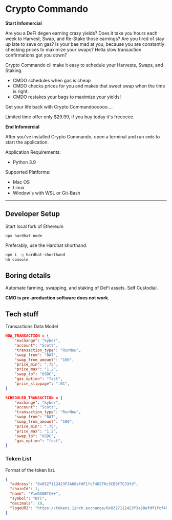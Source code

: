 # Crypto Commando

**Start Infomercial**

Are you a DeFi degen earning crazy yields? Does it take you hours each week to Harvest, Swap, and Re-Stake those earnings? Are you tired of stay up late to save on gas? Is your bae mad at you, because you are constantly checking prices to maximize your swaps? Hella slow transaction confirmations got you down?

Crypto Commando cli make it easy to schedule your Harvests, Swaps, and Staking.

- CMDO schedules when gas is cheap
- CMDO checks prices for you and makes that sweet swap when the time is right.
- CMDO restakes your bags to maximize your yields!

Get your life back with Crypto Commandoooooo....

Limited time offer only ~~$29.99~~, if you buy today it's freeeeee.

**End Infomercial**

After you've installed Crypto Commando, open a terminal and run `cmdo` to start the application.

Application Requirements:

- Python 3.9

Supported Platforms:

- Mac OS
- Linux
- Window's with WSL or Git-Bash

---

## Developer Setup

Start local fork of Ethereum

```
npx hardhat node
```

Preferably, use the Hardhat shorthand.

```bash
npm i -g hardhat-shorthand
hh console
```

## Boring details

Automate farming, swapping, and staking of DeFi assets. Self Custodial.

**CMO is pre-production software does not work.**

## Tech stuff

Transactions Data Model

```json
NOW_TRANSACTION = {
    "exchange": "kyber",
    "account": "Scott",
    "transaction_type": "RunNow",
    "swap_from": "BAT",
    "swap_from_amount": "100",
    "price_min": ".75",
    "price_max": "1.2",
    "swap_to": "USDC",
    "gas_option": "fast",
    "price_slippage": ".01",
}
```

```json
SCHEDULED_TRANSACTION = {
    "exchange": "kyber",
    "account": "Scott",
    "transaction_type": "RunNow",
    "swap_from": "BAT",
    "swap_from_amount": "100",
    "price_min": ".75",
    "price_max": "1.2",
    "swap_to": "USDC",
    "gas_option": "fast",
}
```

### Token List

Format of the token list.

```json
{
  "address": "0x0327112423F3A68efdF1fcF402F6c5CB9f7C33fd",
  "chainId": 1,
  "name": "PieDAOBTC++",
  "symbol": "BTC",
  "decimals": 18,
  "logoURI": "https://tokens.1inch.exchange/0x0327112423f3a68efdf1fcf402f6c5cb9f7c33fd.png"
}
```
